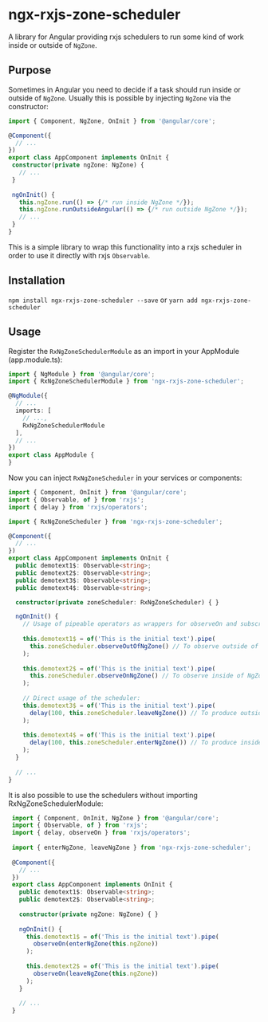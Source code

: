 # ngx-rxjs-zone-scheduler

A library for Angular providing rxjs schedulers to run some kind of work inside or outside of ``NgZone``.

## Purpose

Sometimes in Angular you need to decide if a task should run inside or outside of ``NgZone``. 
Usually this is possible by injecting ``NgZone`` via the constructor: 

```typescript
import { Component, NgZone, OnInit } from '@angular/core';

@Component({
  // ...
})
export class AppComponent implements OnInit {
 constructor(private ngZone: NgZone) {
   // ... 
 }
 
 ngOnInit() {
   this.ngZone.run(() => {/* run inside NgZone */});
   this.ngZone.runOutsideAngular(() => {/* run outside NgZone */});
   // ...
 } 
}
```

This is a simple library to wrap this functionality into a rxjs scheduler in order to use it directly with rxjs ``Observable``.

## Installation
``npm install ngx-rxjs-zone-scheduler --save`` or
``yarn add ngx-rxjs-zone-scheduler``

## Usage

Register the ``RxNgZoneSchedulerModule`` as an import in your AppModule (app.module.ts):

```typescript
import { NgModule } from '@angular/core';
import { RxNgZoneSchedulerModule } from 'ngx-rxjs-zone-scheduler';

@NgModule({
  // ...
  imports: [
    // ...,
    RxNgZoneSchedulerModule
  ],
  // ...
})
export class AppModule {
}
```

Now you can inject ``RxNgZoneScheduler`` in your services or components:

```typescript
import { Component, OnInit } from '@angular/core';
import { Observable, of } from 'rxjs';
import { delay } from 'rxjs/operators';

import { RxNgZoneScheduler } from 'ngx-rxjs-zone-scheduler';

@Component({
  // ...
})
export class AppComponent implements OnInit {
  public demotext1$: Observable<string>;
  public demotext2$: Observable<string>;
  public demotext3$: Observable<string>;
  public demotext4$: Observable<string>;

  constructor(private zoneScheduler: RxNgZoneScheduler) { }

  ngOnInit() {
    // Usage of pipeable operators as wrappers for observeOn and subscribeOn:
    
    this.demotext1$ = of('This is the initial text').pipe(
      this.zoneScheduler.observeOutOfNgZone() // To observe outside of NgZone - like runOutsideAngular()
    );
    
    this.demotext2$ = of('This is the initial text').pipe(
      this.zoneScheduler.observeOnNgZone() // To observe inside of NgZone - like run()
    );
    
    // Direct usage of the scheduler:
    this.demotext3$ = of('This is the initial text').pipe(
      delay(100, this.zoneScheduler.leaveNgZone()) // To produce outside of NgZone - like runOutsideAngular()
    );
        
    this.demotext4$ = of('This is the initial text').pipe(
      delay(100, this.zoneScheduler.enterNgZone()) // To produce inside of NgZone - like run()
    );
  }
  
  // ...
}
```

It is also possible to use the schedulers without importing RxNgZoneSchedulerModule:

```typescript
 import { Component, OnInit, NgZone } from '@angular/core';
 import { Observable, of } from 'rxjs';
 import { delay, observeOn } from 'rxjs/operators';
 
 import { enterNgZone, leaveNgZone } from 'ngx-rxjs-zone-scheduler';
 
 @Component({
   // ...
 })
 export class AppComponent implements OnInit {
   public demotext1$: Observable<string>;
   public demotext2$: Observable<string>;
 
   constructor(private ngZone: NgZone) { }
 
   ngOnInit() {
     this.demotext1$ = of('This is the initial text').pipe(
       observeOn(enterNgZone(this.ngZone))
     );
     
     this.demotext2$ = of('This is the initial text').pipe(
       observeOn(leaveNgZone(this.ngZone))
     );
   }
   
   // ...
 }
```
